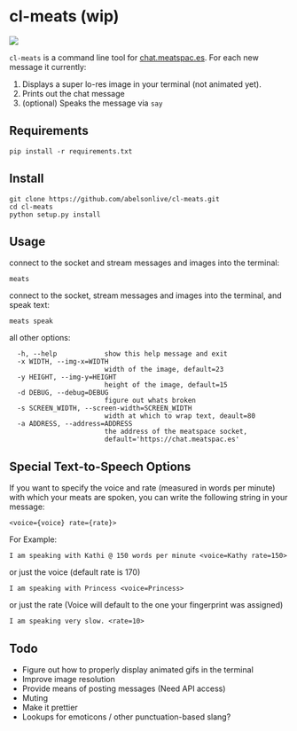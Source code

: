 cl-meats (wip)
=======
<img src="http://www.dropbox.com/s/ol599hf9pt59wct/meats.png">

`cl-meats` is a command line tool for [chat.meatspac.es](chat.meatspac.es). For each new message it currently:

1. Displays a super lo-res image in your terminal (not animated yet).
2. Prints out the chat message
3. (optional) Speaks the message via `say`

## Requirements
```
pip install -r requirements.txt
```

## Install
```
git clone https://github.com/abelsonlive/cl-meats.git
cd cl-meats
python setup.py install
```

## Usage
connect to the socket and stream messages and images into the terminal:
```
meats
```
connect to the socket, stream messages and images into the terminal, and speak text:
```
meats speak
```
all other options:
```
  -h, --help            show this help message and exit
  -x WIDTH, --img-x=WIDTH
                        width of the image, default=23
  -y HEIGHT, --img-y=HEIGHT
                        height of the image, default=15
  -d DEBUG, --debug=DEBUG
                        figure out whats broken
  -s SCREEN_WIDTH, --screen-width=SCREEN_WIDTH
                        width at which to wrap text, deault=80
  -a ADDRESS, --address=ADDRESS
                        the address of the meatspace socket,
                        default='https://chat.meatspac.es'

```

## Special Text-to-Speech Options
If you want to specify the voice and rate (measured in words per minute) with which your meats are spoken, you can write the following string in your message:

```
<voice={voice} rate={rate}>
```
For Example:
```
I am speaking with Kathi @ 150 words per minute <voice=Kathy rate=150>
```
or just the voice (default rate is 170)
```
I am speaking with Princess <voice=Princess>
```
or just the rate (Voice will default to the one your fingerprint was assigned)
```
I am speaking very slow. <rate=10>
```

## Todo

* Figure out how to properly display animated gifs in the terminal
* Improve image resolution
* Provide means of posting messages (Need API access)
* Muting
* Make it prettier
* Lookups for emoticons / other punctuation-based slang?

